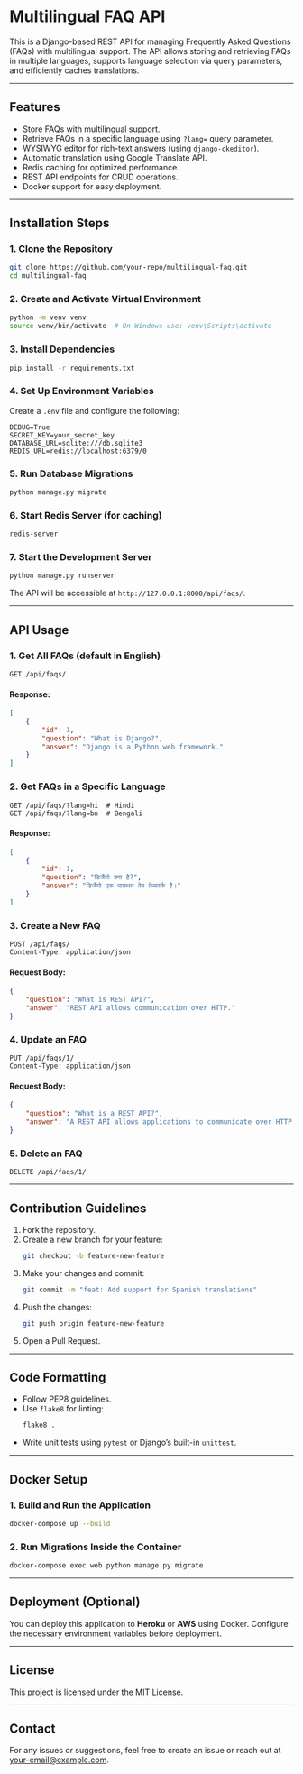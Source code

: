# Multilingual FAQ API

This is a Django-based REST API for managing Frequently Asked Questions (FAQs) with multilingual support. The API allows storing and retrieving FAQs in multiple languages, supports language selection via query parameters, and efficiently caches translations.

---

## Features
- Store FAQs with multilingual support.
- Retrieve FAQs in a specific language using `?lang=` query parameter.
- WYSIWYG editor for rich-text answers (using `django-ckeditor`).
- Automatic translation using Google Translate API.
- Redis caching for optimized performance.
- REST API endpoints for CRUD operations.
- Docker support for easy deployment.

---

## Installation Steps

### 1. Clone the Repository
```sh
git clone https://github.com/your-repo/multilingual-faq.git
cd multilingual-faq
```

### 2. Create and Activate Virtual Environment
```sh
python -m venv venv
source venv/bin/activate  # On Windows use: venv\Scripts\activate
```

### 3. Install Dependencies
```sh
pip install -r requirements.txt
```

### 4. Set Up Environment Variables
Create a `.env` file and configure the following:
```
DEBUG=True
SECRET_KEY=your_secret_key
DATABASE_URL=sqlite:///db.sqlite3
REDIS_URL=redis://localhost:6379/0
```

### 5. Run Database Migrations
```sh
python manage.py migrate
```

### 6. Start Redis Server (for caching)
```sh
redis-server
```

### 7. Start the Development Server
```sh
python manage.py runserver
```

The API will be accessible at `http://127.0.0.1:8000/api/faqs/`.

---

## API Usage

### 1. Get All FAQs (default in English)
```http
GET /api/faqs/
```
#### Response:
```json
[
    {
        "id": 1,
        "question": "What is Django?",
        "answer": "Django is a Python web framework."
    }
]
```

### 2. Get FAQs in a Specific Language
```http
GET /api/faqs/?lang=hi  # Hindi
GET /api/faqs/?lang=bn  # Bengali
```
#### Response:
```json
[
    {
        "id": 1,
        "question": "डिजैंगो क्या है?",
        "answer": "डिजैंगो एक पायथन वेब फ्रेमवर्क है।"
    }
]
```

### 3. Create a New FAQ
```http
POST /api/faqs/
Content-Type: application/json
```
#### Request Body:
```json
{
    "question": "What is REST API?",
    "answer": "REST API allows communication over HTTP."
}
```

### 4. Update an FAQ
```http
PUT /api/faqs/1/
Content-Type: application/json
```
#### Request Body:
```json
{
    "question": "What is a REST API?",
    "answer": "A REST API allows applications to communicate over HTTP."
}
```

### 5. Delete an FAQ
```http
DELETE /api/faqs/1/
```

---

## Contribution Guidelines
1. Fork the repository.
2. Create a new branch for your feature:
   ```sh
   git checkout -b feature-new-feature
   ```
3. Make your changes and commit:
   ```sh
   git commit -m "feat: Add support for Spanish translations"
   ```
4. Push the changes:
   ```sh
   git push origin feature-new-feature
   ```
5. Open a Pull Request.

---

## Code Formatting
- Follow PEP8 guidelines.
- Use `flake8` for linting:
  ```sh
  flake8 .
  ```
- Write unit tests using `pytest` or Django’s built-in `unittest`.

---

## Docker Setup

### 1. Build and Run the Application
```sh
docker-compose up --build
```

### 2. Run Migrations Inside the Container
```sh
docker-compose exec web python manage.py migrate
```

---

## Deployment (Optional)
You can deploy this application to **Heroku** or **AWS** using Docker. Configure the necessary environment variables before deployment.

---

## License
This project is licensed under the MIT License.

---

## Contact
For any issues or suggestions, feel free to create an issue or reach out at [your-email@example.com](mailto:your-email@example.com).

